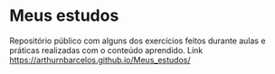 # Meus estudos
 Repositório público com alguns dos exercícios feitos durante aulas e práticas realizadas com o conteúdo aprendido.
 Link https://arthurnbarcelos.github.io/Meus_estudos/
